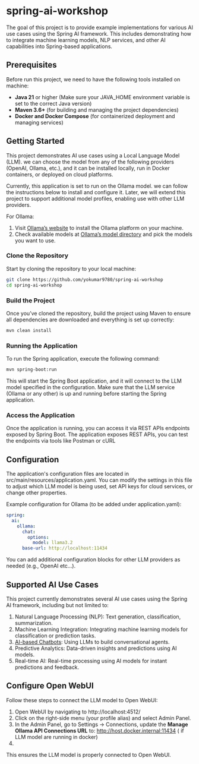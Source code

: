 # spring-ai-workshop

The goal of this project is to provide example implementations for various AI use cases using the Spring AI framework.
This includes demonstrating how to integrate machine learning models, NLP services, and other AI capabilities into
Spring-based applications.

## Prerequisites

Before run this project, we need to have the following tools installed on machine:

- **Java 21** or higher (Make sure your JAVA_HOME environment variable is set to the correct Java version)
- **Maven 3.6+** (for building and managing the project dependencies)
- **Docker and Docker Compose** (for containerized deployment and managing services)

## Getting Started

This project demonstrates AI use cases using a Local Language Model (LLM). we can choose the model from any of the
following providers (OpenAI, Ollama, etc.), and it can be installed locally, run in Docker containers, or deployed on
cloud platforms.

Currently, this application is set to run on the Ollama model. we can follow the instructions below to install and
configure it. Later, we will extend this project to support additional model profiles, enabling use with other LLM
providers.

For Ollama:

1. Visit [Ollama’s website](https://ollama.com/) to install the Ollama platform on your machine.
2. Check available models at [Ollama’s model directory](https://ollama.com/search) and pick the models you want to use.

### Clone the Repository

Start by cloning the repository to your local machine:

```bash
git clone https://github.com/yokumar9780/spring-ai-workshop
cd spring-ai-workshop
```

### Build the Project

Once you’ve cloned the repository, build the project using Maven to ensure all dependencies are downloaded and
everything is set up correctly:

```bash
mvn clean install
```

### Running the Application

To run the Spring application, execute the following command:

```bash
mvn spring-boot:run
```

This will start the Spring Boot application, and it will connect to the LLM model specified in the configuration. Make
sure that the LLM service (Ollama or any other) is up and running before starting the Spring application.

### Access the Application

Once the application is running, you can access it via REST APIs endpoints exposed by Spring Boot.
The application exposes REST APIs, you can test the endpoints via tools like Postman or cURL

## Configuration

The application's configuration files are located in src/main/resources/application.yaml. You can modify the
settings in this file to adjust which LLM model is being used, set API keys for cloud services, or change other
properties.

Example configuration for Ollama (to be added under application.yaml):

```yaml
spring:
  ai:
    ollama:
      chat:
        options:
          model: llama3.2
      base-url: http://localhost:11434
```

You can add additional configuration blocks for other LLM providers as needed (e.g., OpenAI etc...).

## Supported AI Use Cases

This project currently demonstrates several AI use cases using the Spring AI framework, including but not limited to:

1. Natural Language Processing (NLP): Text generation, classification, summarization.
2. Machine Learning Integration: Integrating machine learning models for classification or prediction tasks.
3. [AI-based Chatbots](chatbot): Using LLMs to build conversational agents.
4. Predictive Analytics: Data-driven insights and predictions using AI models.
5. Real-time AI: Real-time processing using AI models for instant predictions and feedback.


## Configure Open WebUI

Follow these steps to connect the LLM model to Open WebUI:

1. Open WebUI by navigating to http://localhost:4512/ 
2. Click on the right-side menu (your profile alias) and select Admin Panel. 
3. In the Admin Panel, go to Settings → Connections, update the **Manage Ollama API Connections URL** to:
http://host.docker.internal:11434 ( if LLM model are running in docker)
4. 
This ensures the LLM model is properly connected to Open WebUI.